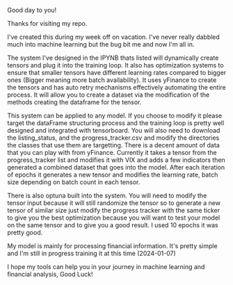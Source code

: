 Good day to you!

Thanks for visiting my repo.

I've created this during my week off on vacation. I've never really dabbled much into machine learning but the bug bit me and now I'm all in.

The system I've designed in the IPYNB thats listed will dynamically create tensors and plug it into the training loop. It also has optimization systems to ensure that smaller tensors have different learning rates compared to bigger ones (Bigger meaning more batch availability).
It uses yFinance to create the tensors and has auto retry mechanisms effectively automating the entire process. It will allow you to create a dataset via the modification of the methods creating the dataframe for the tensor. 

This system can be applied to any model. If you choose to modify it please target the dataFrame structuring process and the training loop is pretty well designed and integrated with tensorboard. You will also need to download the listing_status, and the progress_tracker.csv and modify the directories the classes that use them are targetting. There is a decent amount of data that you can play with from yFinance. Currently it takes a tensor from the progress_tracker list and modifies it with VIX and adds a few indicators then generated a combined dataset that goes into the model. After each iteration of epochs it generates a new tensor and modifies the learning rate, batch size depending on batch count in each tensor.

There is also optuna built into the system. You will need to modify the tensor input because it will still randomize the tensor so to generate a new tensor of similar size just modify the progress tracker with the same ticker to give you the best optimization because you will want to test your model on the same tensor and to give you a good result. I used 10 epochs it was pretty good. 

My model is mainly for processing financial information. It's pretty simple and I'm still in progress training it at this time (2024-01-07) 

I hope my tools can help you in your journey in machine learning and financial analysis, Good Luck!
